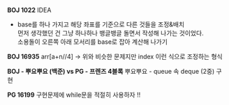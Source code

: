 **BOJ 1022**
IDEA
- base를 하나 가지고 해당 좌표를 기준으로 다른 것들을 조정&배치   
먼저 생각했던 건 그냥 하나하나 뱅글뱅글 돌면서 작성해 나가는 것이었다.   
소용돌이 오른쪽 아래 모서리를 base로 잡아 계산해 나가기

**BOJ 16935**
arr[a+n//4] -> 위와 비슷한 문제지만 index 이런 식으로 조정하는 형식

**BOJ - 뿌요뿌요 (백준) vs PG - 프렌즈 4블록**
뿌요뿌요 - queue 속 deque (2중) 구현

**PG 16199**
구현문제에 while문을 적절히 사용하자 !!
